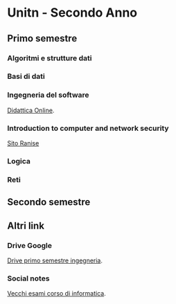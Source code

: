 # Unitn - Secondo Anno

## Primo semestre

### Algoritmi e strutture dati


### Basi di dati


### Ingegneria del software
[Didattica Online](https://didatticaonline.unitn.it/dol/course/view.php?id=16085).

### Introduction to computer and network security
[Sito Ranise](https://sites.google.com/view/intro2cns?hl=en)

### Logica


### Reti


## Secondo semestre



## Altri link

### Drive Google
[Drive primo semestre ingegneria](http://bit.ly/drive-folder).


### Social notes
[Vecchi esami corso di informatica](https://socialnotes.eu).

